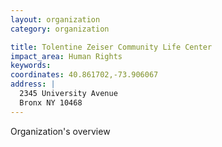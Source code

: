 ```yaml
---
layout: organization
category: organization

title: Tolentine Zeiser Community Life Center
impact_area: Human Rights
keywords: 
coordinates: 40.861702,-73.906067
address: |
  2345 University Avenue
  Bronx NY 10468
---
```

Organization's overview
